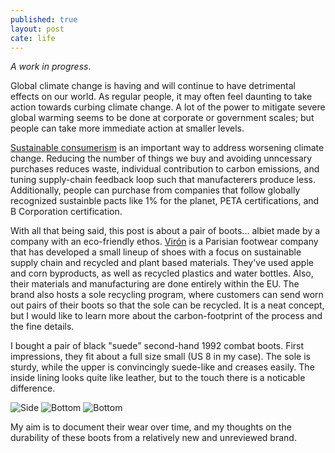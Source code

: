 ```yaml
---
published: true
layout: post
cate: life
---
```

*A work in progress*. 

Global climate change is having and will continue to have detrimental effects on our world. As regular people, it may often feel daunting to take action towards curbing climate change. A lot of the power to mitigate severe global warming seems to be done at corporate or government scales; but people can take more immediate action at smaller levels.

[Sustainable consumerism](https://link.springer.com/article/10.1186/s40689-015-0002-1) is an important way to address worsening climate change. Reducing the number of things we buy and avoiding unncessary purchases reduces waste, individual contribution to carbon emissions, and tuning supply-chain feedback loop such that manufacterers produce less. Additionally, people can purchase from companies that follow globally recognized sustainble pacts like 1% for the planet, PETA certifications, and B Corporation certification.

With all that being said, this post is about a pair of boots... albiet made by a company with an eco-friendly ethos. [Virón](https://viron-world.com/) is a Parisian footwear company that has developed a small lineup of shoes with a focus on sustainable supply chain and recycled and plant based materials. They've used apple and corn byproducts, as well as recycled plastics and water bottles. Also, their materials and manufacturing are done entirely within the EU. The brand also hosts a sole recycling program, where customers can send worn out pairs of their boots so that the sole can be recycled. It is a neat concept, but I would like to learn more about the carbon-footprint of the process and the fine details.

I bought a pair of black "suede" second-hand 1992 combat boots. First impressions, they fit about a full size small (US 8 in my case). The sole is sturdy, while the upper is convincingly suede-like and creases easily. The inside lining looks quite like leather, but to the touch there is a noticable difference. 

<img src="https://raw.githubusercontent.com/garcharnav/garcharnav.github.io/master/images/vside1.jpg" alt="Side">

<img src="https://raw.githubusercontent.com/garcharnav/garcharnav.github.io/master/images/vbottom.jpg" alt="Bottom">

<img src="https://raw.githubusercontent.com/garcharnav/garcharnav.github.io/master/images/vback.jpg" alt="Bottom">

My aim is to document their wear over time, and my thoughts on the durability of these boots from a relatively new and unreviewed brand.
